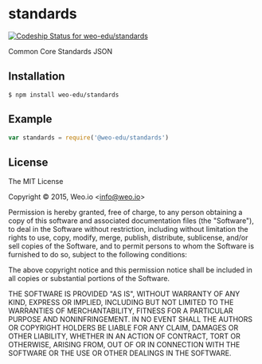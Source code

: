 
# standards

[ ![Codeship Status for weo-edu/standards](https://img.shields.io/codeship/357377b0-0c01-0133-bd4c-02e67aca5f06/master.svg)](https://codeship.com/projects/90971)

Common Core Standards JSON

## Installation

    $ npm install weo-edu/standards

## Example

```js
var standards = require('@weo-edu/standards')
```

## License

The MIT License

Copyright &copy; 2015, Weo.io &lt;info@weo.io&gt;

Permission is hereby granted, free of charge, to any person obtaining a copy of this software and associated documentation files (the "Software"), to deal in the Software without restriction, including without limitation the rights to use, copy, modify, merge, publish, distribute, sublicense, and/or sell copies of the Software, and to permit persons to whom the Software is furnished to do so, subject to the following conditions:

The above copyright notice and this permission notice shall be included in all copies or substantial portions of the Software.

THE SOFTWARE IS PROVIDED "AS IS", WITHOUT WARRANTY OF ANY KIND, EXPRESS OR IMPLIED, INCLUDING BUT NOT LIMITED TO THE WARRANTIES OF MERCHANTABILITY, FITNESS FOR A PARTICULAR PURPOSE AND NONINFRINGEMENT. IN NO EVENT SHALL THE AUTHORS OR COPYRIGHT HOLDERS BE LIABLE FOR ANY CLAIM, DAMAGES OR OTHER LIABILITY, WHETHER IN AN ACTION OF CONTRACT, TORT OR OTHERWISE, ARISING FROM, OUT OF OR IN CONNECTION WITH THE SOFTWARE OR THE USE OR OTHER DEALINGS IN THE SOFTWARE.
